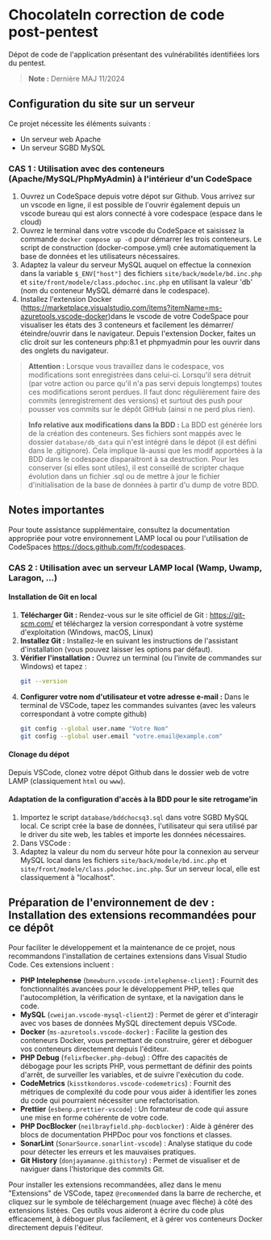 # ChocolateIn correction de code post-pentest
Dépot de code de l'application présentant des vulnérabilités identifiées lors du pentest.
> **Note :** Dernière MAJ 11/2024 

## Configuration du site sur un serveur
Ce projet nécessite les éléments suivants :
- Un serveur web Apache
- Un serveur SGBD MySQL

### CAS 1 : Utilisation avec des conteneurs (Apache/MySQL/PhpMyAdmin) à l'intérieur d'un CodeSpace
1. Ouvrez un CodeSpace depuis votre dépot sur Github. Vous arrivez sur un vscode en ligne, il est possible de l'ouvrir également depuis un vscode bureau qui est alors connecté à vore codespace (espace dans le cloud)
2. Ouvrez le terminal dans votre vscode du CodeSpace et saisissez la commande `docker compose up -d` pour démarrer les trois conteneurs. Le script de construction (docker-compose.yml) crée automatiquement la base de données et les utilisateurs nécessaires.
3. Adaptez la valeur du serveur MySQL auquel on effectue la connexion dans la variable `$_ENV["host"]` des fichiers `site/back/modele/bd.inc.php` et `site/front/modele/class.pdochoc.inc.php` en utilisant la valeur 'db' (nom du conteneur MySQL démarré dans le codespace).
4. Installez l'extension Docker (https://marketplace.visualstudio.com/items?itemName=ms-azuretools.vscode-docker)dans le vscode de votre CodeSpace pour visualiser les états des 3 conteneurs et facilement les démarrer/éteindre/ouvrir dans le navigateur. Depuis l'extension Docker, faites un clic droit sur les conteneurs php:8.1 et phpmyadmin pour les ouvrir dans des onglets du navigateur.
> **Attention :** Lorsque vous travaillez dans le codespace, vos modifications sont enregistrées dans celui-ci. Lorsqu'il sera détruit (par votre action ou parce qu'il n'a pas servi depuis longtemps) toutes ces modifications seront perdues. Il faut donc régulièrement faire des commits (enregistrement des versions) et surtout des push pour pousser vos commits sur le dépôt GitHub (ainsi n ne perd plus rien).

> **Info relative aux modifications dans la BDD :** La BDD est générée lors de la création des conteneurs. Ses fichiers sont mappés avec le dossier `database/db_data` qui n'est intégré dans le dépot (il est défini dans le .gitignore). Cela implique là-aussi que les modif apportées à la BDD dans le codespace disparaitront à sa destruction. Pour les conserver (si elles sont utiles), il est conseillé de scripter chaque évolution dans un fichier .sql ou de mettre à jour le fichier d'initialisation de la base de données à partir d'u dump de votre BDD.

## Notes importantes
Pour toute assistance supplémentaire, consultez la documentation appropriée pour votre environnement LAMP local ou pour l'utilisation de CodeSpaces https://docs.github.com/fr/codespaces.

### CAS 2 : Utilisation avec un serveur LAMP local (Wamp, Uwamp, Laragon, ...)

#### Installation de Git en local
1. **Télécharger Git :**
   Rendez-vous sur le site officiel de Git : https://git-scm.com/ et téléchargez la version correspondant à votre système d'exploitation (Windows, macOS, Linux) 
2. **Installez Git :**
    Installez-le en suivant les instructions de l'assistant d'installation (vous pouvez laisser les options par défaut).
3. **Vérifier l'installation :**
   Ouvrez un terminal (ou l'invite de commandes sur Windows) et tapez :
   ```sh
   git --version
4. **Configurer votre nom d'utilisateur et votre adresse e-mail :**
   Dans le terminal de VSCode, tapez les commandes suivantes (avec les valeurs correspondant à votre compte github)
   ```sh
   git config --global user.name "Votre Nom"
   git config --global user.email "votre.email@example.com"

#### Clonage du dépot
   Depuis VSCode, clonez votre dépot Github dans le dossier web de votre LAMP (classiquement `html` ou `www`). 

#### Adaptation de la configuration d'accès à la BDD pour le site retrogame'in
1. Importez le script `database/bddchocsq3.sql` dans votre SGBD MySQL local. Ce script crée la base de données, l'utilisateur qui sera utilisé par le driver du site web, les tables et importe les données nécessaires.
2. Dans VSCode : 
  1. Adaptez la valeur du nom du serveur hôte pour la connexion au serveur MySQL local dans les fichiers `site/back/modele/bd.inc.php` et `site/front/modele/class.pdochoc.inc.php`. Sur un serveur local, elle est classiquement à "localhost".


## Préparation de l'environnement de dev : Installation des extensions recommandées pour ce dépôt

Pour faciliter le développement et la maintenance de ce projet, nous recommandons l'installation de certaines extensions dans Visual Studio Code. Ces extensions incluent :

- **PHP Intelephense** (`bmewburn.vscode-intelephense-client`) : Fournit des fonctionnalités avancées pour le développement PHP, telles que l'autocomplétion, la vérification de syntaxe, et la navigation dans le code.
- **MySQL** (`cweijan.vscode-mysql-client2`) : Permet de gérer et d'interagir avec vos bases de données MySQL directement depuis VSCode.
- **Docker** (`ms-azuretools.vscode-docker`) : Facilite la gestion des conteneurs Docker, vous permettant de construire, gérer et déboguer vos conteneurs directement depuis l'éditeur.
- **PHP Debug** (`felixfbecker.php-debug`) : Offre des capacités de débogage pour les scripts PHP, vous permettant de définir des points d'arrêt, de surveiller les variables, et de suivre l'exécution du code.
- **CodeMetrics** (`kisstkondoros.vscode-codemetrics`) : Fournit des métriques de complexité du code pour vous aider à identifier les zones du code qui pourraient nécessiter une refactorisation.
- **Prettier** (`esbenp.prettier-vscode`) : Un formateur de code qui assure une mise en forme cohérente de votre code.
- **PHP DocBlocker** (`neilbrayfield.php-docblocker`) : Aide à générer des blocs de documentation PHPDoc pour vos fonctions et classes.
- **SonarLint** (`SonarSource.sonarlint-vscode`) : Analyse statique du code pour détecter les erreurs et les mauvaises pratiques.
- **Git History** (`donjayamanne.githistory`) : Permet de visualiser et de naviguer dans l'historique des commits Git.

Pour installer les extensions recommandées, allez dans le menu "Extensions" de VSCode, tapez `@recommended` dans la barre de recherche, et cliquez sur le symbole de téléchargement (nuage avec flèche) à côté des extensions listées. Ces outils vous aideront à écrire du code plus efficacement, à déboguer plus facilement, et à gérer vos conteneurs Docker directement depuis l'éditeur.
